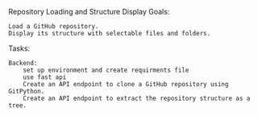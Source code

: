 Repository Loading and Structure Display
Goals:

    Load a GitHub repository.
    Display its structure with selectable files and folders.

Tasks:

    Backend:
        set up environment and create requirments file
        use fast api
        Create an API endpoint to clone a GitHub repository using GitPython.
        Create an API endpoint to extract the repository structure as a tree.